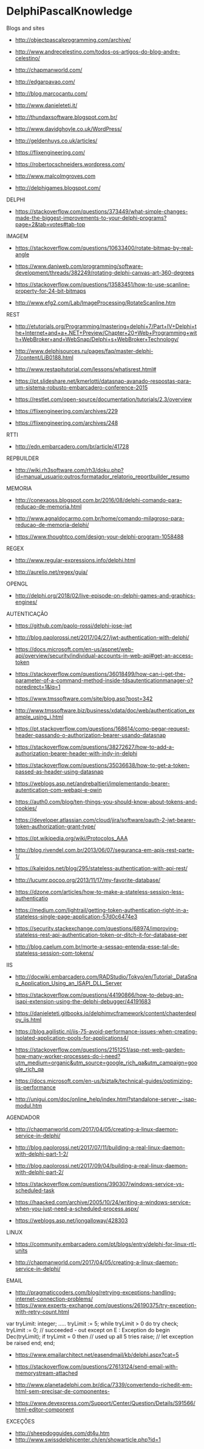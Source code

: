 # DelphiPascalKnowledge
Blogs and sites

* http://objectpascalprogramming.com/archive/
* http://www.andrecelestino.com/todos-os-artigos-do-blog-andre-celestino/
* http://chapmanworld.com/
* http://edgarpavao.com/

* http://blog.marcocantu.com/
* http://www.danieleteti.it/

* http://thundaxsoftware.blogspot.com.br/
* http://www.davidghoyle.co.uk/WordPress/
* http://geldenhuys.co.uk/articles/
* https://flixengineering.com/
* https://robertocschneiders.wordpress.com/
* http://www.malcolmgroves.com

* http://delphigames.blogspot.com/


DELPHI
- https://stackoverflow.com/questions/373449/what-simple-changes-made-the-biggest-improvements-to-your-delphi-programs?page=2&tab=votes#tab-top

IMAGEM
- https://stackoverflow.com/questions/10633400/rotate-bitmap-by-real-angle
- https://www.daniweb.com/programming/software-development/threads/382249/rotating-delphi-canvas-art-360-degrees

- https://stackoverflow.com/questions/13583451/how-to-use-scanline-property-for-24-bit-bitmaps

- http://www.efg2.com/Lab/ImageProcessing/RotateScanline.htm

REST
- http://etutorials.org/Programming/mastering+delphi+7/Part+IV+Delphi+the+Internet+and+a+.NET+Preview/Chapter+20+Web+Programming+with+WebBroker+and+WebSnap/Delphi+s+WebBroker+Technology/

- http://www.delphisources.ru/pages/faq/master-delphi-7/content/LiB0188.html

- http://www.restapitutorial.com/lessons/whatisrest.html#

- https://pt.slideshare.net/kmerlotti/datasnap-avanado-respostas-para-um-sistema-robusto-embarcadero-conference-2015

- https://restlet.com/open-source/documentation/tutorials/2.3/overview

- https://flixengineering.com/archives/229
- https://flixengineering.com/archives/248

RTTI
- http://edn.embarcadero.com/br/article/41728

REPBUILDER
- http://wiki.rh3software.com/rh3/doku.php?id=manual_usuario:outros:formatador_relatorio_reportbuilder_resumo 

MEMORIA
- http://conexaoss.blogspot.com.br/2016/08/delphi-comando-para-reducao-de-memoria.html

- http://www.agnaldocarmo.com.br/home/comando-milagroso-para-reducao-de-memoria-delphi/

- https://www.thoughtco.com/design-your-delphi-program-1058488

REGEX
- http://www.regular-expressions.info/delphi.html

- http://aurelio.net/regex/guia/

OPENGL
- http://delphi.org/2018/02/live-episode-on-delphi-games-and-graphics-engines/

AUTENTICAÇÃO
- https://github.com/paolo-rossi/delphi-jose-jwt
- http://blog.paolorossi.net/2017/04/27/jwt-authentication-with-delphi/

- https://docs.microsoft.com/en-us/aspnet/web-api/overview/security/individual-accounts-in-web-api#get-an-access-token

- https://stackoverflow.com/questions/36018499/how-can-i-get-the-parameter-of-a-command-method-inside-tdsautenticationmanager-o?noredirect=1&lq=1

- https://www.tmssoftware.com/site/blog.asp?post=342
- http://www.tmssoftware.biz/business/xdata/doc/web/authentication_example_using_j.html
- https://pt.stackoverflow.com/questions/168614/como-pegar-request-header-passando-o-authorization-bearer-usando-datasnap
- https://stackoverflow.com/questions/38272627/how-to-add-a-authorization-bearer-header-with-indy-in-delphi
- https://stackoverflow.com/questions/35036638/how-to-get-a-token-passed-as-header-using-datasnap

- https://weblogs.asp.net/andrebaltieri/implementando-bearer-autentication-com-webapi-e-owin

- https://auth0.com/blog/ten-things-you-should-know-about-tokens-and-cookies/

- https://developer.atlassian.com/cloud/jira/software/oauth-2-jwt-bearer-token-authorization-grant-type/

- https://pt.wikipedia.org/wiki/Protocolos_AAA

- http://blog.rivendel.com.br/2013/06/07/seguranca-em-apis-rest-parte-1/

- https://kaleidos.net/blog/295/stateless-authentication-with-api-rest/

- http://lucumr.pocoo.org/2013/11/17/my-favorite-database/

- https://dzone.com/articles/how-to-make-a-stateless-session-less-authenticatio


- https://medium.com/lightrail/getting-token-authentication-right-in-a-stateless-single-page-application-57d0c6474e3

- https://security.stackexchange.com/questions/68974/improving-stateless-rest-api-authentication-token-or-ditch-it-for-database-per

- http://blog.caelum.com.br/morte-a-sessao-entenda-esse-tal-de-stateless-session-com-tokens/


IIS

- http://docwiki.embarcadero.com/RADStudio/Tokyo/en/Tutorial:_DataSnap_Application_Using_an_ISAPI_DLL_Server

- https://stackoverflow.com/questions/44190866/how-to-debug-an-isapi-extension-using-the-delphi-debugger/44191683

- https://danieleteti.gitbooks.io/delphimvcframework/content/chapterdeploy_iis.html

- https://blog.agilistic.nl/iis-75-avoid-performance-issues-when-creating-isolated-application-pools-for-applications4/

- https://stackoverflow.com/questions/2151251/asp-net-web-garden-how-many-worker-processes-do-i-need?utm_medium=organic&utm_source=google_rich_qa&utm_campaign=google_rich_qa

- https://docs.microsoft.com/en-us/biztalk/technical-guides/optimizing-iis-performance

- http://unigui.com/doc/online_help/index.html?standalone-server-_-isap-modul.htm

AGENDADOR
- http://chapmanworld.com/2017/04/05/creating-a-linux-daemon-service-in-delphi/

- http://blog.paolorossi.net/2017/07/11/building-a-real-linux-daemon-with-delphi-part-1-2/
- http://blog.paolorossi.net/2017/09/04/building-a-real-linux-daemon-with-delphi-part-2/

- https://stackoverflow.com/questions/390307/windows-service-vs-scheduled-task

- https://haacked.com/archive/2005/10/24/writing-a-windows-service-when-you-just-need-a-scheduled-process.aspx/
- https://weblogs.asp.net/jongalloway/428303

LINUX
- https://community.embarcadero.com/pt/blogs/entry/delphi-for-linux-rtl-units
 
- http://chapmanworld.com/2017/04/05/creating-a-linux-daemon-service-in-delphi/

EMAIL
- http://pragmaticcoders.com/blog/retrying-exceptions-handling-internet-connection-problems/
- https://www.experts-exchange.com/questions/26190375/try-exception-with-retry-count.html

var tryLimit: integer; ..... tryLimit := 5; while tryLimit > 0 do try check; tryLimit := 0; // succeeded - out except on E : Exception do begin Dec(tryLimit); if tryLimit = 0 then // used up all 5 tries raise; // let exception be raised end; end;

- https://www.emailarchitect.net/easendmail/kb/delphi.aspx?cat=5

- https://stackoverflow.com/questions/27613124/send-email-with-memorystream-attached

- http://www.planetadelphi.com.br/dica/7339/convertendo-richedit-em-html-sem-precisar-de-componentes-
- https://www.devexpress.com/Support/Center/Question/Details/S91566/html-editor-component

EXCEÇÕES
- http://sheepdogguides.com/dt4u.htm
- http://www.swissdelphicenter.ch/en/showarticle.php?id=1
